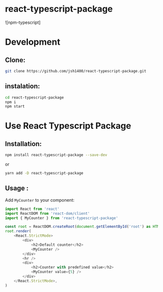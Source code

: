 # react-typescript-package

![npm-typescript]


# Development

## Clone:

```bash
git clone https://github.com/jsh1400/react-typescript-package.git
```

## instalation:

```bash
cd react-typescript-package
npm i
npm start
```

# Use React Typescript Package

## Installation:

```bash
npm install react-typescript-package --save-dev
```

or

```bash
yarn add -D react-typescript-package
```

## Usage :

Add `MyCounter` to your component:

```js
import React from 'react'
import ReactDOM from 'react-dom/client'
import { MyCounter } from 'react-typescript-package'

const root = ReactDOM.createRoot(document.getElementById('root') as HTMLElement)
root.render(
    <React.StrictMode>
        <div>
            <h2>Default counter</h2>
            <MyCounter />
        </div>
        <hr />
        <div>
            <h2>Counter with predefined value</h2>
            <MyCounter value={5} />
        </div>
    </React.StrictMode>,
)

```
